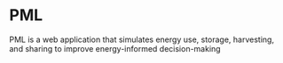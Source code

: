 # PML
PML is a web application that simulates energy use, storage, harvesting, and sharing to improve energy-informed decision-making
